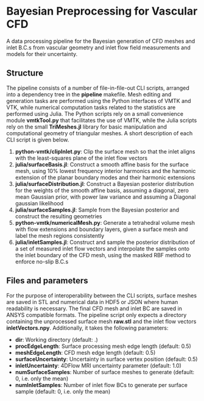 # Bayesian Preprocessing for Vascular CFD
A data processing pipeline for the Bayesian generation of CFD meshes and inlet B.C.s from vascular geometry and inlet flow field measurements and models for their uncertainty.

## Structure
The pipeline consists of a number of file-in-file-out CLI scripts, arranged into a dependency tree in the **pipeline** makefile. Mesh editing and generation tasks are performed using the Python interfaces of VMTK and VTK, while numerical computation tasks related to the statistics are performed using Julia. The Python scripts rely on a small convenience module **vmtkTool.py** that facilitates the use of VMTK, while the Julia scripts rely on the small **TriMeshes.jl** library for basic manipulation and computational geometry of triangular meshes. A short description of each CLI script is given below.

1. **python-vmtk/clipInlet.py**: Clip the surface mesh so that the inlet aligns with the least-squares plane of the inlet flow vectors
2. **julia/surfaceBasis.jl**: Construct a smooth affine basis for the surface mesh, using 10% lowest frequency interior harmonics and the harmonic extension of the planar boundary modes and their harmonic extensions
3. **julia/surfaceDistribution.jl**: Construct a Bayesian posterior distribution for the weights of the smooth affine basis, assuming a diagonal, zero mean Gaussian prior, with power law variance and assuming a Diagonal gaussian likelihood 
4. **julia/surfaceSamples.jl**: Sample from the Bayesian posterior and construct the resulting geometries
5. **python-vmtk/numericalMesh.py**: Generate a tetrahedral volume mesh with flow extensions and boundary layers, given a surface mesh and label the mesh regions consistently
6. **julia/inletSamples.jl**: Construct and sample the posterior distribution of a set of measured inlet flow vectors and interpolate the samples onto the inlet boundary of the CFD mesh, using the masked RBF method to enforce no-slip B.C.s

## Files and parameters
For the purpose of interoperability between the CLI scripts, surface meshes are saved in STL and numerical data in HDF5 or JSON where human readability is necessary. The final CFD mesh and inlet BC are saved in ANSYS compatible formats. The pipeline script only expects a directory containing the unprocessed surface mesh **raw.stl** and the inlet flow vectors **inletVectors.npy**. Additionally, it takes the following parameters:

- **dir**: Working directory (default: .)
- **procEdgeLength**: Surface processing mesh edge length (default: 0.5)
- **meshEdgeLength**: CFD mesh edge length (default: 0.5)
- **surfaceUncertainty**: Uncertainty in surface vertex position (default: 0.5)
- **inletUncertainty**: 4DFlow MRI uncertainty parameter (default: 1.0)
- **numSurfaceSamples**: Number of surface meshes to generate (default: 0, i.e. only the mean)
- **numInletSamples**: Number of inlet flow BCs to generate per surface sample (default: 0, i.e. only the mean)
